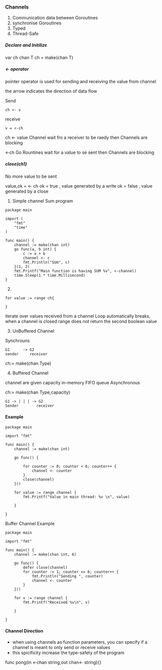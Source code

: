 ### Channels

1) Communication data between Goroutines
2) synchronise Goroutines
3) Typed
4) Thread-Safe


##### Declare and Initilize

var ch chan T
ch = make(chan T)

##### <- operator

pointer operator is used for sending and receiving the value from channel

the arrow indicates the direction of data flow

Send  
```
ch <- v
```
receive

```
v = <-ch
```

ch <- value
Channel wait fro a receiver to be raedy then Channels are blocking

<-ch
Go Rountines wait for a value to se sent then Channels are blocking

##### close(ch1)

No more value to be sent


value,ok = <- ch
ok = true , value generated by a write
ok = false , value generated by a close


1) Simple channel Sum program

```
package main

import (
	"fmt"
	"time"
)

func main() {
	channel := make(chan int)
	go func(a, b int) {
		c := a + b
		channel <- c
		fmt.Println("SUm", c)
	}(1, 2)
	fmt.Printf("Main function is having SUM %v", <-channel)
	time.Sleep(1 * time.Millisecond)
}

```

2) 

```
for value := range ch{

}
```
iterate over values received from a channel
Loop automatically breaks, when a channel is closed
range does not return the second boolean value

3) UnBuffered Channel

Synchrouns

```
G1      -> G2
sender     receiver
```
ch:= make(chan Type)

4) Buffered Channel

channel are given capacity 
in-memory FIFO queue
Asynchronous

ch:= make(chan Type,capacity)

```
G1 -> | | | -> G2
Sender        receiver
```

#### Example 

```
package main

import "fmt"

func main() {
	channel := make(chan int)

	go func() {

		for counter := 0; counter < 6; counter++ {
			channel <- counter
		}
		close(channel)
	}()

	for value := range channel {
		fmt.Printf("Value in main thread: %v \n", value)

	}

}

```

Buffer Channel Example 


```
package main

import "fmt"

func main() {
	channel := make(chan int, 6)

	go func() {
		defer close(channel)
		for counter := 1; counter <= 6; counter++ {
			fmt.Println("Sending ", counter)
			channel <- counter
		}
	}()

	for v := range channel {
		fmt.Printf("Received %v\n", v)

	}

}

```


#### Channel Direction

- when using channels as function parameters, you can specify if a channel is meant to only send or receive values
- this spicificity increase the type-safety of the program

func pong(in <-chan string,out chan<- string){}

